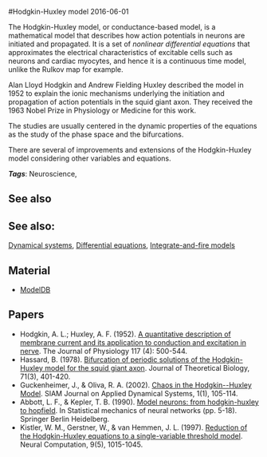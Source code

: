 
#Hodgkin-Huxley model
2016-06-01

The Hodgkin-Huxley model, or conductance-based model, is a mathematical model that describes how action potentials in neurons are initiated and propagated. It is a set of *nonlinear differential equations* that approximates the electrical characteristics of excitable cells such as neurons and cardiac myocytes, and hence it is a continuous time model, unlike the Rulkov map for example.

Alan Lloyd Hodgkin and Andrew Fielding Huxley described the model in 1952 to explain the ionic mechanisms underlying the initiation and propagation of action potentials in the squid giant axon. They received the 1963 Nobel Prize in Physiology or Medicine for this work.

The studies are usually centered in the dynamic properties of the equations as the study of the phase space and the bifurcations.

There are several of improvements and extensions of the Hodgkin-Huxley model considering other variables and equations.

***Tags***: Neuroscience, 

## See also
## See also:
[Dynamical systems](/dynamical_systems), [Differential equations](/differential_equations), [Integrate-and-fire models](/integrate-and-fire_models)
## Material
* [ModelDB](https://senselab.med.yale.edu/ModelDB/)

## Papers
* Hodgkin, A. L.; Huxley, A. F. (1952). [A quantitative description of membrane current and its application to conduction and excitation in nerve](http://www.ncbi.nlm.nih.gov/pmc/articles/PMC1392413/pdf/jphysiol01442-0106.pdf). The Journal of Physiology 117 (4): 500-544.
* Hassard, B. (1978). [Bifurcation of periodic solutions of the Hodgkin-Huxley model for the squid giant axon](http://www.sciencedirect.com/science/article/pii/0022519378901686). Journal of Theoretical Biology, 71(3), 401-420.
* Guckenheimer, J., & Oliva, R. A. (2002). [Chaos in the Hodgkin--Huxley Model](http://epubs.siam.org/doi/pdf/10.1137/S1111111101394040). SIAM Journal on Applied Dynamical Systems, 1(1), 105-114.
* Abbott, L. F., & Kepler, T. B. (1990). [Model neurons: from hodgkin-huxley to hopfield](http://www.neurotheory.columbia.edu/Larry/HHtoH.pdf). In Statistical mechanics of neural networks (pp. 5-18). Springer Berlin Heidelberg.
* Kistler, W. M., Gerstner, W., & van Hemmen, J. L. (1997). [Reduction of the Hodgkin-Huxley equations to a single-variable threshold model](http://infoscience.epfl.ch/record/97776/files/Gerstner97.pdf). Neural Computation, 9(5), 1015-1045.


